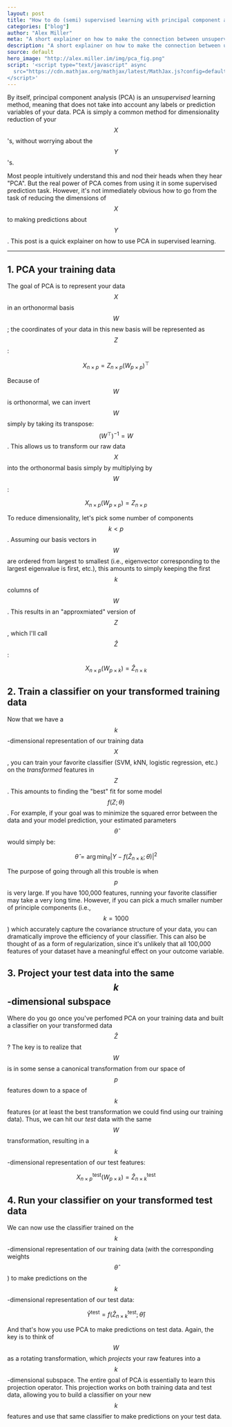 ```yaml
---
layout: post
title: "How to do (semi) supervised learning with principal component analysis (PCA)"
categories: ["blog"]
author: "Alex Miller"
meta: "A short explainer on how to make the connection between unsupervised and supervised machine learning methods using PCA."
description: "A short explainer on how to make the connection between unsupervised and supervised machine learning methods using PCA."
source: default
hero_image: "http://alex.miller.im/img/pca_fig.png"
script: '<script type="text/javascript" async
  src="https://cdn.mathjax.org/mathjax/latest/MathJax.js?config=default">
</script>'
---
```


By itself, principal component analysis (PCA) is an _unsupervised_ learning method, meaning that does not take into account any labels or prediction variables of your data. PCA is simply a common method for dimensionality reduction of your $$X$$'s, without worrying about the $$Y$$'s.

Most people intuitively understand this and nod their heads when they hear "PCA". But the real power of PCA comes from using it in some supervised prediction task. However, it's not immediately obvious how to go from the task of reducing the dimensions of $$X$$ to making predictions about $$Y$$. This post is a quick explainer on how to use PCA in supervised learning.

---

## 1. PCA your training data
The goal of PCA is to represent your data $$X$$ in an orthonormal basis $$W$$; the coordinates of your data in this new basis will be represented as $$Z$$:

$$X_{n\times p} = Z_{n \times p}(W_{p \times p})^\top$$

Because of $$W$$ is orthonormal, we can invert $$W$$ simply by taking its transpose: $$(W^\top)^{-1} = W$$. This allows us to transform our raw data $$X$$ into the orthonormal basis simply by multiplying by $$W$$:

$$X_{n\times p}(W_{p \times p}) = Z_{n \times p}$$


To reduce dimensionality, let's pick some number of components $$k < p$$. Assuming our basis vectors in $$W$$ are ordered from largest to smallest (i.e., eigenvector corresponding to the largest eigenvalue is first, etc.), this amounts to simply keeping the first $$k$$ columns of $$W$$. This results in an "approxmiated" version of $$Z$$, which I'll call $$\hat{Z}$$:

$$X_{n\times p}(W_{p \times k}) = \hat{Z}_{n \times k}$$

## 2. Train a classifier on your transformed training data

Now that we have a $$k$$-dimensional representation of our training data $$X$$, you can train your favorite classifier (SVM, kNN, logistic regression, etc.) on the _transformed_ features in $$Z$$. This amounts to finding the "best" fit for some model $$f(Z ; \theta)$$. For example, if your goal was to minimize the squared error between the data and your model prediction, your estimated parameters $$\hat{\theta}$$ would simply be:

$$ \hat{\theta} = \arg\min_\theta  |Y - f(\hat{Z}_{n \times k}; \theta)|^2$$

The purpose of going through all this trouble is when $$p$$ is very large. If you have 100,000 features, running your favorite classifier  may take a very long time. However, if you can pick a much smaller number of principle components (i.e., $$k=1000$$) which accurately capture the covariance structure of your data, you can dramatically improve the efficiency of your classifier. This can also be thought of as a form of regularization, since it's unlikely that all 100,000 features of your dataset have a meaningful effect on your outcome variable.

## 3. Project your test data into the same $$k$$-dimensional subspace

Where do you go once you've perfomed PCA on your training data and built a classifier on your transformed data $$\hat{Z}$$? The key is to realize that $$W$$ is in some sense a canonical transformation from our space of $$p$$ features down to a space of $$k$$ features (or at least the best transformation we could find using our training data). Thus, we can hit our _test_ data with the same $$W$$ transformation, resulting in a $$k$$-dimensional representation of our test features:

$$X^{\text{test}}_{n\times p}(W_{p \times k}) = \hat{Z}^{\text{test}}_{n \times k}$$

## 4. Run your classifier on your transformed test data

We can now use the classifier trained on the $$k$$-dimensional representation of our training data (with the corresponding weights $$\hat{\theta}$$) to make predictions on the $$k$$-dimensional representation of our test data:

$$\hat{Y}^{\text{test}} = f(\hat{Z}^{\text{test}}_{n \times k}; \hat{\theta})$$

And that's how you use PCA to make predictions on test data. Again, the key is to think of $$W$$ as a rotating transformation, which _projects_ your raw features into a $$k$$-dimensional subspace. The entire goal of PCA is essentially to learn this projection operator. This projection works on both training data and test data, allowing you to build a classifier on your new $$k$$ features and use that same classifier to make predictions on your test data.


